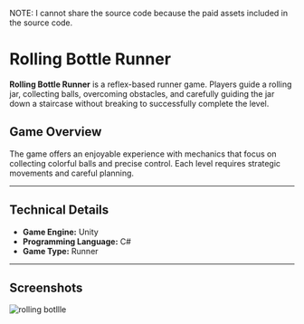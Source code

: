 NOTE: I cannot share the source code because the paid assets included in the source code.
# Rolling Bottle Runner

**Rolling Bottle Runner** is a reflex-based runner game. Players guide a rolling jar, collecting balls, overcoming obstacles, and carefully guiding the jar down a staircase without breaking to successfully complete the level.

## Game Overview

The game offers an enjoyable experience with mechanics that focus on collecting colorful balls and precise control. Each level requires strategic movements and careful planning.

---

## Technical Details

- **Game Engine:** Unity  
- **Programming Language:** C#  
- **Game Type:** Runner

---

## Screenshots


![rolling botllle](https://github.com/user-attachments/assets/002e59a8-60cc-4cce-b484-dc5a1f651425)


